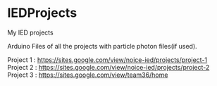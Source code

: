 # IEDProjects
My IED projects

Arduino Files of all the projects with particle photon files(if used).

Project 1 : https://sites.google.com/view/noice-ied/projects/project-1  
Project 2 : https://sites.google.com/view/noice-ied/projects/project-2  
Project 3 : https://sites.google.com/view/team36/home  
